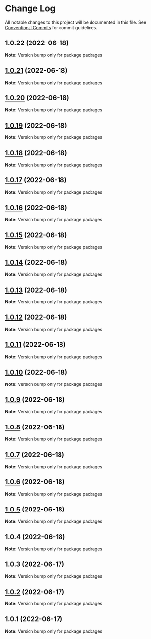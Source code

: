 # Change Log

All notable changes to this project will be documented in this file.
See [Conventional Commits](https://conventionalcommits.org) for commit guidelines.

## 1.0.22 (2022-06-18)

**Note:** Version bump only for package packages





## [1.0.21](https://github.com/Confrontend/monorepo/compare/Release_@confrontend/react-usa-data-charts_v1.0.20...Release_@confrontend/react-usa-data-charts_v1.0.21) (2022-06-18)

**Note:** Version bump only for package packages





## [1.0.20](https://github.com/Confrontend/monorepo/compare/Release_@confrontend/react-usa-data-charts_v1.0.19...Release_@confrontend/react-usa-data-charts_v1.0.20) (2022-06-18)

**Note:** Version bump only for package packages





## [1.0.19](https://github.com/Confrontend/monorepo/compare/Release_@confrontend/react-usa-data-charts_v1.0.18...Release_@confrontend/react-usa-data-charts_v1.0.19) (2022-06-18)

**Note:** Version bump only for package packages





## [1.0.18](https://github.com/Confrontend/monorepo/compare/Release_@confrontend/react-usa-data-charts_v1.0.17...Release_@confrontend/react-usa-data-charts_v1.0.18) (2022-06-18)

**Note:** Version bump only for package packages





## [1.0.17](https://github.com/Confrontend/monorepo/compare/Release_@confrontend/react-usa-data-charts_v1.0.16...Release_@confrontend/react-usa-data-charts_v1.0.17) (2022-06-18)

**Note:** Version bump only for package packages





## [1.0.16](https://github.com/Confrontend/monorepo/compare/Release_@confrontend/react-usa-data-charts_v1.0.15...Release_@confrontend/react-usa-data-charts_v1.0.16) (2022-06-18)

**Note:** Version bump only for package packages





## [1.0.15](https://github.com/Confrontend/monorepo/compare/Release_@confrontend/react-usa-data-charts_v1.0.14...Release_@confrontend/react-usa-data-charts_v1.0.15) (2022-06-18)

**Note:** Version bump only for package packages





## [1.0.14](https://github.com/Confrontend/monorepo/compare/Release_@confrontend/react-usa-data-charts_v1.0.13...Release_@confrontend/react-usa-data-charts_v1.0.14) (2022-06-18)

**Note:** Version bump only for package packages





## [1.0.13](https://github.com/Confrontend/monorepo/compare/Release_@confrontend/react-usa-data-charts_v1.0.12...Release_@confrontend/react-usa-data-charts_v1.0.13) (2022-06-18)

**Note:** Version bump only for package packages





## [1.0.12](https://github.com/Confrontend/monorepo/compare/Release_@confrontend/react-usa-data-charts_v1.0.11...Release_@confrontend/react-usa-data-charts_v1.0.12) (2022-06-18)

**Note:** Version bump only for package packages





## [1.0.11](https://github.com/Confrontend/monorepo/compare/Release_@confrontend/react-usa-data-charts_v1.0.10...Release_@confrontend/react-usa-data-charts_v1.0.11) (2022-06-18)

**Note:** Version bump only for package packages





## [1.0.10](https://github.com/Confrontend/monorepo/compare/Release_@confrontend/react-usa-data-charts_v1.0.9...Release_@confrontend/react-usa-data-charts_v1.0.10) (2022-06-18)

**Note:** Version bump only for package packages





## [1.0.9](https://github.com/Confrontend/monorepo/compare/Release_@confrontend/react-usa-data-charts_v1.0.8...Release_@confrontend/react-usa-data-charts_v1.0.9) (2022-06-18)

**Note:** Version bump only for package packages





## [1.0.8](https://github.com/Confrontend/monorepo/compare/Release_@confrontend/react-usa-data-charts_v1.0.7...Release_@confrontend/react-usa-data-charts_v1.0.8) (2022-06-18)

**Note:** Version bump only for package packages





## [1.0.7](https://github.com/Confrontend/monorepo/compare/Release_@confrontend/react-usa-data-charts_v1.0.6...Release_@confrontend/react-usa-data-charts_v1.0.7) (2022-06-18)

**Note:** Version bump only for package packages





## [1.0.6](https://github.com/Confrontend/monorepo/compare/Release_@confrontend/react-usa-data-charts_v1.0.5...Release_@confrontend/react-usa-data-charts_v1.0.6) (2022-06-18)

**Note:** Version bump only for package packages





## [1.0.5](https://github.com/Confrontend/monorepo/compare/Release_@confrontend/react-usa-data-charts_v1.0.4...Release_@confrontend/react-usa-data-charts_v1.0.5) (2022-06-18)

**Note:** Version bump only for package packages





## 1.0.4 (2022-06-18)

**Note:** Version bump only for package packages





## 1.0.3 (2022-06-17)

**Note:** Version bump only for package packages





## [1.0.2](https://github.com/Confrontend/monorepo/compare/v1.0.1...v1.0.2) (2022-06-17)

**Note:** Version bump only for package packages





## 1.0.1 (2022-06-17)

**Note:** Version bump only for package packages
